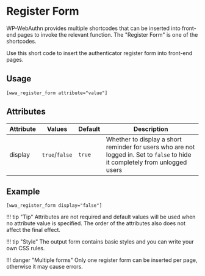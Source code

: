 # Register Form

WP-WebAuthn provides multiple shortcodes that can be inserted into front-end pages to invoke the relevant function. The "Register Form" is one of the shortcodes.

Use this short code to insert the authenticator register form into front-end pages.

## Usage

```
[wwa_register_form attribute="value"]
```

## Attributes

| Attribute | Values | Default | Description |
| ------------ | ------------- | ------------ | ------------ |
| display | `true`/`false` | `true` | Whether to display a short reminder for users who are not logged in. Set to `false` to hide it completely from unlogged users |

## Example

```
[wwa_register_form display="false"]
```

!!! tip "Tip"
    Attributes are not required and default values will be used when no attribute value is specified. The order of the attributes also does not affect the final effect.

!!! tip "Style"
    The output form contains basic styles and you can write your own CSS rules.

!!! danger "Multiple forms"
    Only one register form can be inserted per page, otherwise it may cause errors.